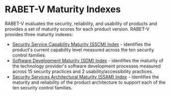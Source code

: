 # RABET-V Maturity Indexes

RABET-V evaluates the security, reliability, and usability of products and provides a set of maturity scores for each product version. RABET-V provides three maturity indexes:

- [Security Service Capability Maturity (SSCM) Index](../Security_Services_Capability_Maturity_Index/README.md) - identifies the product's current capability level measured across the ten security control families.
- [Software Development Maturity (SDM) Index](../Software_Development_Maturity_Index/README.md) - identifies the maturity of the technology provider's software development processes measured across 15 security practices and 2 usability/accessibility practices.
- [Security Services Architectural Maturity (SSAM) Index](../Security_Services_Architectural_Maturity_Index/README.md) - identifies the maturity and reliability of the product architecture to support each of the ten security control families.
